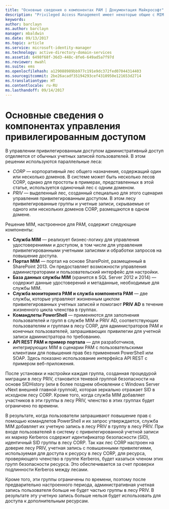 ```yaml
---
title: "Основные сведения о компонентах PAM | Документация Майкрософт"
description: "Privileged Access Management имеет некоторые общие с MIM компоненты, а также свои собственные. Подробнее о том, как они работают вместе."
keywords: 
author: barclayn
ms.author: barclayn
manager: mbaldwin
ms.date: 09/13/2017
ms.topic: article
ms.service: microsoft-identity-manager
ms.technology: active-directory-domain-services
ms.assetid: 6498f68f-36d3-448c-8fe6-649ad5a7f97d
ms.reviewer: mwahl
ms.suite: ems
ms.openlocfilehash: a129088989bb977c191e9dc372fed07044314403
ms.sourcegitcommit: 2be26acadf35194293cef4310950e121653d2714
ms.translationtype: HT
ms.contentlocale: ru-RU
ms.lasthandoff: 09/14/2017
---
```

# <a name="understand-the-components-of-pam"></a>Основные сведения о компонентах управления привилегированным доступом

В управлении привилегированным доступом административный доступ отделяется от обычных учетных записей пользователей. В этом решении используются параллельные леса:

- *CORP* — корпоративный лес общего назначения, содержащий один или несколько доменов. В системе может быть несколько лесов CORP, однако для простоты в примерах, представленных в этой статье, используется одиночный лес с одним доменом.  
- *PRIV* — выделенный лес, созданный специально для этого сценария управления привилегированным доступом. В этом лесу привилегированные группы и учетные записи, скрываемые от одного или нескольких доменов CORP, размещаются в одном домене.

Решение MIM, настроенное для PAM, содержит следующие компоненты:  

- **Служба MIM** — реализует бизнес-логику для управления удостоверениями и доступом, в том числе для управления привилегированными учетными записями и обработки запросов на повышение доступа.
- **Портал MIM** — портал на основе SharePoint, размещенный в SharePoint 2013. Он предоставляет возможности управления администраторами и пользовательский интерфейс для настройки.
- **База данных службы MIM** (хранится в SQL Server 2012 и 2014) — содержит данные удостоверений и метаданные, необходимые для службы MIM.
- **Служба мониторинга PAM и служба компонента PAM** — две службы, которые управляют жизненным циклом привилегированных учетных записей и помогают **PRIV AD** в течение жизненного цикла членства в группах.
- **Командлеты PowerShell** — применяются для заполнения пользователей и групп в службе MIM и PRIV AD, соответствующих пользователям и группам в лесу CORP, для администраторов PAM и конечных пользователей, запрашивающих привилегии для учетной записи администратора по требованию.
- **API REST PAM и пример портала** — для разработчиков, интегрирующих MIM в сценарии PAM с пользовательскими клиентами для повышения прав без применения PowerShell или SOAP. Здесь показано использование интерфейса API REST с примером веб-приложения.

После установки и настройки каждая группа, созданная процедурой миграции в лесу PRIV, становится теневой группой безопасности на основе SIDHistory (или в более позднем обновлении с Windows Server vNext внешней главной группой), которая зеркально отражает SID в исходном лесу CORP. Кроме того, когда служба MIM добавляет участников в эти группы в лесу PRIV, членство в этих группах будет ограничено по времени.

В результате, когда пользователи запрашивают повышение прав с помощью командлетов PowerShell и их запрос утверждается, служба MIM добавляет их учетную запись в лесу PRIV в группу в лесу PRIV. При входе пользователей в систему с привилегированной учетной записи их маркер Kerberos содержит идентификатор безопасности (SID), идентичный SID группы в лесу CORP. Так как лес СORP настроен на доверие лесу PRIV, учетная запись с повышенными привилегиями, используемая для доступа к ресурсу в лесу CORP, для ресурса, проверяющего членство в группе Kerberos, будет казаться членом этих групп безопасности ресурса. Это обеспечивается за счет проверки подлинности Kerberos между лесами.

Кроме того, эти группы ограничены по времени, поэтому после предварительно настроенного периода, административная учетная запись пользователя больше не будет частью группы в лесу PRIV. В результате эту учетную запись больше нельзя будет использовать для доступа к дополнительным ресурсам.

